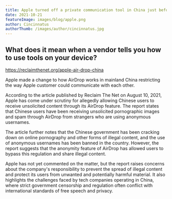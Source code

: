 ```yaml
---
title: Apple turned off a private communication tool in China just before major protests broke out.
date: 2021-10-21
featureImage: images/blog/apple.png
author: Cincinnatus
authorThumb: /images/author/cincinnatus.jpg
---
```


## What does it mean when a vendor tells you how to use tools on your device?

https://reclaimthenet.org/apple-air-drop-china

Apple made a change to how AirDrop works in mainland China restricting the way Apple customer could communicate with each other.

According to the article published by Reclaim The Net on August 10, 2021, Apple has come under scrutiny for allegedly allowing Chinese users to receive unsolicited content through its AirDrop feature. The report states that Chinese users have been receiving unsolicited pornographic images and spam through AirDrop from strangers who are using anonymous usernames.

The article further notes that the Chinese government has been cracking down on online pornography and other forms of illegal content, and the use of anonymous usernames has been banned in the country. However, the report suggests that the anonymity feature of AirDrop has allowed users to bypass this regulation and share illegal content.

Apple has not yet commented on the matter, but the report raises concerns about the company's responsibility to prevent the spread of illegal content and protect its users from unwanted and potentially harmful material. It also highlights the challenges faced by tech companies operating in China, where strict government censorship and regulation often conflict with international standards of free speech and privacy.